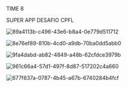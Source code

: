 TIME 8

SUPER APP DESAFIO CPFL


![89a4113b-c496-43e6-b8a4-0e779d511712](https://user-images.githubusercontent.com/54641812/99202940-a5c6ae00-278f-11eb-8cf1-c534a125e71a.jpg)



![8e76ef89-810b-4cd0-a9db-70ba0dd5abb0](https://user-images.githubusercontent.com/54641812/99203047-06ee8180-2790-11eb-98ca-58f8b94b4b1b.jpg)


![9fa4dabd-ab82-4849-a48b-62cfdce3979b](https://user-images.githubusercontent.com/54641812/99203147-5765df00-2790-11eb-8b7e-3e64e28e06c8.jpg)

![961c66a4-57d1-497f-8d87-517202c4a660](https://user-images.githubusercontent.com/54641812/99203157-62b90a80-2790-11eb-9902-0aa3c22aa119.jpg)

![677f837a-0787-4b45-a67b-6740284b4fcf](https://user-images.githubusercontent.com/54641812/99203173-76647100-2790-11eb-8ab8-7020b419a07b.jpg)
